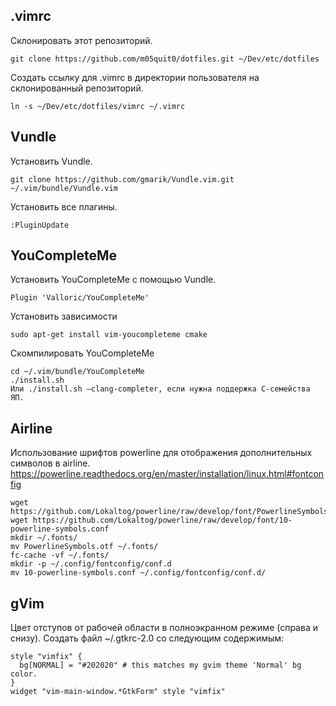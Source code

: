 ## .vimrc
Склонировать этот репозиторий.

    git clone https://github.com/m05quit0/dotfiles.git ~/Dev/etc/dotfiles

Создать ссылку для .vimrc в директории пользователя на склонированный репозиторий.
    
    ln -s ~/Dev/etc/dotfiles/vimrc ~/.vimrc

## Vundle
Установить Vundle.

    git clone https://github.com/gmarik/Vundle.vim.git ~/.vim/bundle/Vundle.vim

Установить все плагины.

    :PluginUpdate

## YouCompleteMe
Установить YouCompleteMe с помощью Vundle.

    Plugin 'Valloric/YouCompleteMe'

Установить зависимости

    sudo apt-get install vim-youcompleteme cmake

Скомпилировать YouCompleteMe

    cd ~/.vim/bundle/YouCompleteMe
    ./install.sh
    Или ./install.sh —clang-completer, если нужна поддержка C-семейства ЯП.

## Airline
Использование шрифтов powerline для отображения дополнительных символов в airline.
https://powerline.readthedocs.org/en/master/installation/linux.html#fontconfig

    wget https://github.com/Lokaltog/powerline/raw/develop/font/PowerlineSymbols.otf
    wget https://github.com/Lokaltog/powerline/raw/develop/font/10-powerline-symbols.conf
    mkdir ~/.fonts/
    mv PowerlineSymbols.otf ~/.fonts/
    fc-cache -vf ~/.fonts/
    mkdir -p ~/.config/fontconfig/conf.d 
    mv 10-powerline-symbols.conf ~/.config/fontconfig/conf.d/

## gVim
Цвет отступов от рабочей области в полноэкранном режиме (справа и снизу).
Создать файл ~/.gtkrc-2.0 cо следующим содержимым:

    style "vimfix" {
      bg[NORMAL] = "#202020" # this matches my gvim theme 'Normal' bg color.
    }
    widget "vim-main-window.*GtkForm" style "vimfix"
